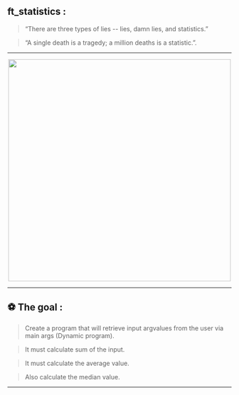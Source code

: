 ## ft_statistics :

> “There are three types of lies -- lies, damn lies, and statistics.”

> “A single death is a tragedy; a million deaths is a statistic.”.

---

</p>
<p align="center">
<img src="https://c.tenor.com/V71SmWqyYHkAAAAC/kermit-freaking.gif" width="500">
<p/>

---

## :soccer: The goal :

> Create a program that will retrieve input argvalues from the user via main args (Dynamic program).

> It must calculate sum of the input.

> It must calculate the average value.

> Also calculate the median value.

---
